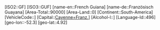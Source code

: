 ﻿---
location: [4.92,-52.3]
type: Country
tags:
- geo/Country

SpocWebEntityId: 26902
isDeleted: false
confidential: public

---
[ISO2::GF]
[ISO3::GUF]
[name-en::French Guiana]
[name-de::Französisch Guayana]
[Area-Total::90000]
[Area-Land::0]
[Continent::South-America]
[VehicleCode::]
[Capital::[Cayenne=Franz.](geo/Continent/South-America/French_Guiana/Cayenne=Franz..md)]
[Alcohol-l::]
[Language-Id::496]
[geo-lon::-52.3]
[geo-lat::4.92]

